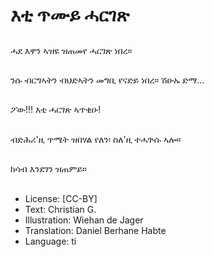 # እቲ ጥሙይ ሓርገጽ

##
ሓደ እዋን ኣዝዩ ዝጠመየ ሓርገጽ ነበረ።

##
ንሱ ብርግኣትን ብህድኣትን መግቢ የናድይ ነበረ። ሽዑኡ ድማ...

##
ፖው!!! እቲ ሓርገጽ ኣጥቂዑ!

##
ብድሕሪ'ዚ ጥሜት ዝበሃል የለን፡ ስለ'ዚ ተሓጕሱ ኣሎ።

##
ክሳብ እንደገን ዝጠምይ።

##
* License: [CC-BY]
* Text: Christian G.
* Illustration: Wiehan de Jager
* Translation: Daniel Berhane Habte
* Language: ti
